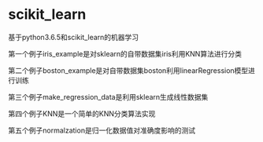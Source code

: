 # scikit_learn
基于python3.6.5和scikit_learn的机器学习

第一个例子iris_example是对sklearn的自带数据集iris利用KNN算法进行分类

第二个例子boston_example是对自带数据集boston利用linearRegression模型进行训练

第三个例子make_regression_data是利用sklearn生成线性数据集

第四个例子KNN是一个简单的KNN分类算法实现

第五个例子normalzation是归一化数据值对准确度影响的测试
